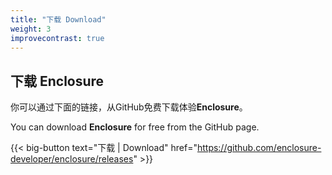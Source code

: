 ```yaml
---
title: "下载 Download"
weight: 3
improvecontrast: true
---
```


## 下载 Enclosure

你可以通过下面的链接，从GitHub免费下载体验**Enclosure**。

You can download **Enclosure** for free from the GitHub page.

{{< big-button text="下载 | Download" href="https://github.com/enclosure-developer/enclosure/releases" >}}
